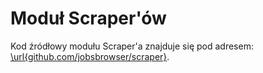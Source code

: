 # Moduł Scraper'ów

Kod źródłowy modułu Scraper'a znajduje się pod adresem:
[\url{github.com/jobsbrowser/scraper}](https://github.com/jobsbrowser/scraper).
